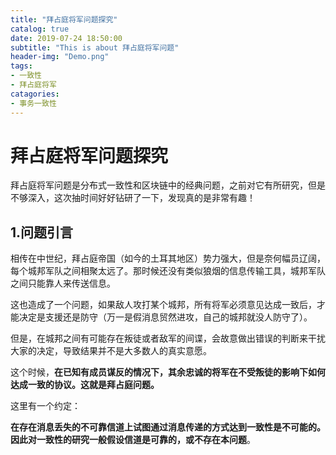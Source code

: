 ```yaml
---
title: "拜占庭将军问题探究"
catalog: true
date: 2019-07-24 18:50:00
subtitle: "This is about 拜占庭将军问题"
header-img: "Demo.png"
tags:
- 一致性
- 拜占庭将军
catagories:
- 事务一致性
---
```





# 拜占庭将军问题探究

拜占庭将军问题是分布式一致性和区块链中的经典问题，之前对它有所研究，但是不够深入，这次抽时间好好钻研了一下，发现真的是非常有趣！



## 1.问题引言

相传在中世纪，拜占庭帝国（如今的土耳其地区）势力强大，但是奈何幅员辽阔，每个城邦军队之间相聚太远了。那时候还没有类似狼烟的信息传输工具，城邦军队之间只能靠人来传送信息。

这也造成了一个问题，如果敌人攻打某个城邦，所有将军必须意见达成一致后，才能决定是支援还是防守（万一是假消息贸然进攻，自己的城邦就没人防守了）。

但是，在城邦之间有可能存在叛徒或者敌军的间谍，会故意做出错误的判断来干扰大家的决定，导致结果并不是大多数人的真实意愿。

这个时候，**在已知有成员谋反的情况下，其余忠诚的将军在不受叛徒的影响下如何达成一致的协议。这就是拜占庭问题。**



这里有一个约定：

**在存在消息丢失的不可靠信道上试图通过消息传递的方式达到一致性是不可能的。因此对一致性的研究一般假设信道是可靠的，或不存在本问题**。